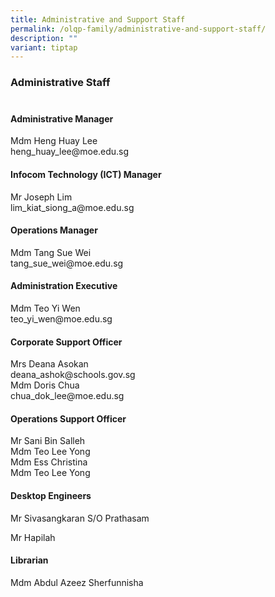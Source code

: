 ```yaml
---
title: Administrative and Support Staff
permalink: /olqp-family/administrative-and-support-staff/
description: ""
variant: tiptap
---
```

<h3>Administrative Staff<br><br></h3>
<h4>Administrative Manager</h4>
<p>Mdm Heng Huay Lee&nbsp;
<br><a rel="noopener noreferrer nofollow" target="_blank">heng_huay_lee@moe.edu.sg</a>
</p>
<h4>Infocom Technology (ICT) Manager</h4>
<p>Mr Joseph <a rel="noopener noreferrer nofollow" target="_blank">Lim<br>lim_kiat_siong_a@moe.edu.sg</a>
<br>
</p>
<h4>Operations Manager</h4>
<p>Mdm Tang Sue <a rel="noopener noreferrer nofollow" target="_blank">Wei<br>tang_sue_wei@moe.edu.sg</a>
<br>
</p>
<h4>Administration&nbsp;Executive</h4>
<p>Mdm Teo Yi Wen
<br><a rel="noopener noreferrer nofollow" target="_blank">teo_yi_wen@moe.edu.sg</a>
<br>
</p>
<h4>Corporate Support Officer</h4>
<p>Mrs Deana Asokan
<br><a rel="noopener noreferrer nofollow" target="_blank">deana_ashok@schools.gov.sg</a> 
<br>Mdm Doris Chua
<br><a rel="noopener noreferrer nofollow" target="_blank">chua_dok_lee@moe.edu.sg</a>
<br>
</p>
<h4>Operations Support Officer</h4>
<p>Mr Sani Bin Salleh
<br>Mdm Teo Lee Yong
<br>Mdm Ess Christina
<br>Mdm Teo Lee Yong
<br>
</p>
<h4>Desktop Engineers</h4>
<p>Mr Sivasangkaran S/O Prathasam</p>
<p>Mr Hapilah
<br>
</p>
<h4>Librarian</h4>
<p>Mdm Abdul Azeez Sherfunnisha</p>